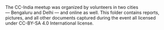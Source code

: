 The CC-India meetup was organized by volunteers in two cities — Bengaluru and Delhi — and online as well. This folder contains reports, pictures, and all other documents captured during the event all licensed under CC-BY-SA 4.0 International license.

